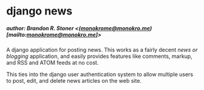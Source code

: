 # django news
##### author: Brandon R. Stoner <(monokrome@monokro.me)[mailto:monokrome@monokro.me]>

A django application for posting news. This works as a fairly
decent *news or blogging* application, and easily provides features
like comments, markup, and RSS and ATOM feeds at no cost.

This ties into the django user authentication system to allow multiple users to post, edit, and delete news articles on the web site.

